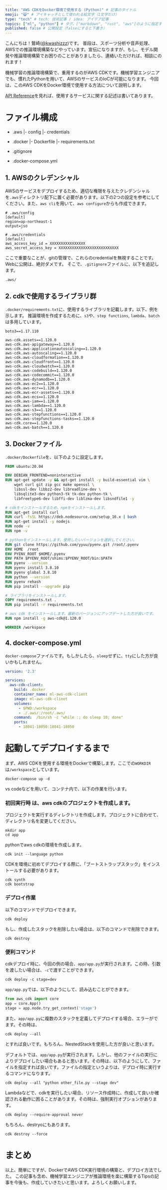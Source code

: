 ```yaml
---
title: "AWS CDKをDocker環境で使用する (Python)" # 記事のタイトル
emoji: "😸" # アイキャッチとして使われる絵文字（1文字だけ）
type: "tech" # tech: 技術記事 / idea: アイデア記事
topics: ["ml", "python"] # タグ。["markdown", "rust", "aws"]のように指定する
published: false # 公開設定（falseにすると下書き）
---
```


こんにちは！鷲崎([@kwashizzz](https://twitter.com/kwashizzz))です。
普段は、スポーツ分析や音声処理、AWSでの推論環境構築などやっています。宣伝になりますが、もし、モデル開発や推論環境構築でお困りのことがありましたら、連絡いただければ、相談にのれます！ 

機械学習の推論環境構築で、重用するのがAWS CDKです。機械学習エンジニアでも、慣れたPythonを用いて、AWSのサービスのIoCが可能になります。
今回は、このAWS CDKをDocker環境で使用する方法について説明します。

[API Reference](https://docs.aws.amazon.com/cdk/api/latest/docs/aws-construct-library.html)を見れば、使用するサービスに関する記述は書いてあります。

# ファイル構成

- .aws
    |- config
    |- credentials

- .docker
    |- Dockerfile
    |- requirements.txt

- .gitignore
- .docker-compose.yml

## 1. AWSのクレデンシャル

AWSのサービスをデプロイするため、適切な権限を与えたクレデンシャルを`.aws`ディレクトリ配下に置く必要があります。以下の2つの設定を参考にしてください。また、`aws cli`を用いて、`aws configure`からも作成できます。

```
# .aws/config
[default]
region=ap-northeast-1
output=jso
```

```
# .aws/credentials
[default]
aws_access_key_id = XXXXXXXXXXXXXXXX
aws_secret_access_key = XXXXXXXXXXXXXXXXXXXXXXXXXXX
```

ここで重要なことが、gitの管理で、これらのcredentialを無視することです。Webに公開は、絶対ダメです。
そこで、`.gitignore`ファイルに、以下を追記します。
```
.aws/
```

## 2. cdkで使用するライブラリ群

`.docker/requirements.txt`に、使用するライブラリを記載します。以下、例を示します。
推論環境を作成するために、`s3`や、`step functions`, `lambda`、`batch`は多用しています。

```
boto3==1.17.110

aws-cdk.assets==1.120.0
aws-cdk.aws-apigateway==1.120.0
aws-cdk.aws-applicationautoscaling==1.120.0
aws-cdk.aws-autoscaling==1.120.0
aws-cdk.aws-cloudformation==1.120.0
aws-cdk.aws-cloudfront==1.120.0
aws-cdk.aws-cloudwatch==1.120.0
aws-cdk.aws-codebuild==1.120.0
aws-cdk.aws-codecommit==1.120.0
aws-cdk.aws-dynamodb==1.120.0
aws-cdk.aws-ec2==1.120.0
aws-cdk.aws-ecr==1.120.0
aws-cdk.aws-ecr-assets==1.120.0
aws-cdk.aws-ecs==1.120.0
aws-cdk.aws-iam==1.120.0
aws-cdk.aws-lambda==1.120.0
aws-cdk.aws-s3==1.120.0
aws-cdk.aws-stepfunctions==1.120.0
aws-cdk.aws-stepfunctions-tasks==1.120.0
aws-cdk.core==1.120.0
aws-cdk.aws-batch==1.120.0
```

## 3. Dockerファイル

`.docker/Dockerfile`を、以下のように設定します。

```dockerfile
FROM ubuntu:20.04

ENV DEBIAN_FRONTEND=noninteractive
RUN apt-get update -y && apt-get install -y build-essential vim \
    wget curl git zip gcc make openssl \
    libssl-dev libbz2-dev libreadline-dev \
    libsqlite3-dev python3-tk tk-dev python-tk \
    libfreetype6-dev libffi-dev liblzma-dev libsndfile1 -y

# cdkをインストールするため、npmをインストールします。
RUN apt-get install curl
RUN curl -fsSL https://deb.nodesource.com/setup_16.x | bash
RUN apt-get install -y nodejs
RUN node -v
RUN npm -v

# pythonをインストールします。使用したいバージョンを選択してください。
RUN git clone https://github.com/yyuu/pyenv.git /root/.pyenv
ENV HOME  /root
ENV PYENV_ROOT $HOME/.pyenv
ENV PATH $PYENV_ROOT/shims:$PYENV_ROOT/bin:$PATH
RUN pyenv --version
RUN pyenv install 3.8.10
RUN pyenv global 3.8.10
RUN python --version
RUN pyenv rehash
RUN pip install --upgrade pip

# ライブラリをインストールします。
COPY requirements.txt .
RUN pip install -r requirements.txt

# aws cdk をインストールします。最新のバージョンにアップデートした方が良いです。
RUN npm install -g aws-cdk@1.120.0

WORKDIR /workspace
```

## 4. docker-compose.yml

`docker-compose`ファイルです。もしかしたら、`sleep`せずに、`tty`にした方が良いかもしれません。

```yaml
version: '2.3'

services:
  aws-cdk-client:
    build: .docker
    container_name: ml-aws-cdk-client
    image: ml-aws-cdk-clinet
    volumes: 
      - $PWD:/workspace
      - ./.aws/:/root/.aws/
    command:  /bin/sh -c "while :; do sleep 10; done"
    ports:
      - 18041-18050:18041-18050
```

# 起動してデプロイするまで

まず、AWS CDKを使用する環境をDockerで構築します。ここでの`WORKDIR`は`/workspace`としています。

```
docker-compose up -d
```

vs codeなどを用いて、コンテナ内で、以下の作業を行います。

### 初回実行時 は、aws cdkのプロジェクトを作成します。

プロジェクトを実行するディレクトリを作成します。プロジェクトに合わせて、ディレクトリ名を変更してください。
```
mkdir app
cd app
```

pythonでaws cdkの環境を作成します。
```
cdk init --language python
```

CDKを環境に初めてデプロイする際に、「ブートストラップスタック」をインストールする必要があります。
```
cdk synth
cdk bootstrap
```


### デプロイ作業

以下のコマンドでデプロイできます。

```
cdk deploy
```

もし、作成したスタックを削除したい場合は、以下のコマンドで削除できます。

```
cdk destroy
```

### 便利コマンド

cdkデプロイ時に、今回の例の場合、`app/app.py`が実行されます。この時、引数を渡したい場合は、`-c`で渡すことができます。

```
cdk deploy -c stage=dev
```

`app/app.py`では、以下のようにして、読み込むことができます。

```python
from aws_cdk import core
app = core.App()
stage = app.node.try_get_context('stage') 
```

また、`app/app.py`に複数のスタックを定義してデプロイする場合、エラーがでます。その時は、

```
cdk deploy --all
```

とすれば良いです。もちろん、NestedStackを使用した方が良いと思います。

デフォルトでは、`app/app.py`が実行されます。しかし、他のファイルの実行によりデプロイしたい場合もあると思います。その時は、以下のようにして、ファイルを指定すれば良いです。ファイルの指定というよりは、デプロイ時に実行するコマンドになります。

```
cdk deploy --all "python other_file.py --stage dev"
```


Lambdaなどで、cdkを実行したい場合、リソース作成時に、作成して良いか確認される動作に困ることがあります。その時は、強制実行オプションがあります。

```
cdk deploy --require-approval never
```

もちろん、destryoにもあります。

```
cdk destroy --force
```


# まとめ

以上、簡単にですが、DockerでAWS CDK実行環境の構築と、デプロイ方法でした。
この記事も含め、機械学習エンジニアが推論環境を楽に構築するTipsの記事を今後も、作成していきたいと思います。よろしくお願いします。